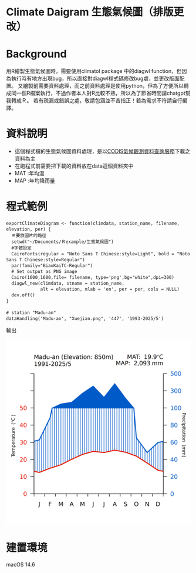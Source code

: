 # Climate Daigram 生態氣候圖（排版更改）

# Background

用R繪製生態氣候圖時，需要使用climatol package 中的diagwl function，但因為執行時有地方出現bug，所以直接對diagwl程式碼修改bug處，並更改版面配置。
又繪製前需要資料處理，而之前資料處理是使用python，但為了方便所以轉成同一個R檔案執行，不過作者本人對R比較不熟，所以為了節省時間請chatgpt幫我轉成Ｒ。
若有疏漏或錯誤之處，敬請包涵並不吝指正！若為需求不符請自行編譯。


# 資料說明

- 這個程式檔的生態氣候圖資料處理，是以[CODIS氣候觀測資料查詢服務](https://codis.cwa.gov.tw/StationData)下載之資料為主
- 在跑程式前需要把下載的資料放在data這個資料夾中
- MAT :年均溫
- MAP :年均降雨量

# 程式範例

```
exportClimateDiagram <- function(climdata, station_name, filename, elevation, per) {
  ＃要放圖片的路徑
  setwd("~/Documents/Ｒexample/生態氣候圖")
  #字體設定
  CairoFonts(regular = "Noto Sans T Chinese:style=Light", bold = "Noto Sans T Chinese:style=Regular")
  par(family="BiauKaiTC-Regular")
  # Set output as PNG image 
  Cairo(1600,1600,file= filename, type='png',bg="white",dpi=300)
  diagwl_new(climdata, stname = station_name, 
             alt = elevation, mlab = 'en', per = per, cols = NULL)
  dev.off()
}

# station "Madu-an"
dataHandling('Madu-an', "Xuejian.png", '447', '1993-2025/5')
```
輸出

![alt text](example/filename.png)


# 建置環境
macOS 14.6 



